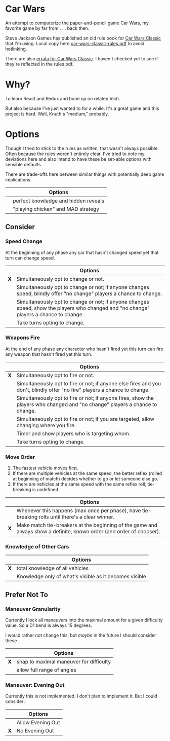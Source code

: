 # Car Wars
An attempt to computerize the paper-and-pencil game Car Wars, my favorite game by far from . . . back then.

Steve Jackson Games has published an old rule book for [Car Wars Classic](http://www.sjgames.com/car-wars/games/classic/) that I'm using. Local copy here [car-wars-classic-rules.pdf](./car-wars-classic-rules.pdf) to avoid hotlinking.

There are also [errata for Car Wars Classic](http://www.sjgames.com/car-wars/errata/classic.html). I haven't checked yet to see if they're reflected in the rules pdf.

# Why?
To learn React and Redux and bone up on related tech.

But also because I've just wanted to for a while. It's a great game and this project is hard. Well, Knuth's "medium," probably.

# Options
Though I tried to stick to the rules as written, that wasn't always possible. Often because the rules weren't entirely clear. I've tried to note my deviations here and also intend to have these be set-able options with sensible defaults.

There are trade-offs here between similar things with potentially deep game implications.

|     |Options|
|-----|-----|
|     |perfect knowledge and hidden reveals|
|     |"playing chicken" and MAD strategy|

## Consider
### Speed Change
At the beginning of any phase any car that hasn't changed speed yet that turn can change speed.

|     |Options|
|-----|-----|
|**X**|Simultaneously opt to change or not.|
|     |Simultaneously opt to change or not; if anyone changes speed, blindly offer "no change" players a chance to change.|
|     |Simultaneously opt to change or not; if anyone changes speed, show the players who changed and "no change" players a chance to change.|
|     |Take turns opting to change.|

### Weapons Fire
At the end of any phase any character who hasn't fired yet this turn can fire any weapon that hasn't fired yet this turn.

|     |Options|
|-----|-----|
|**X**|Simultaneously opt to fire or not.|
|     |Simultaneously opt to fire or not; if anyone else fires and you don't, blindly offer "no fire" players a chance to change.|
|     |Simultaneously opt to fire or not; if anyone fires, show the players who changed and "no change" players a chance to change.|
|     |Simultaneously opt to fire or not; if you are targeted, allow changing where you fire.|
|     |Timer and show players who is targeting whom.|
|     |Take turns opting to change.|

### Move Order
1. The fastest vehicle moves first.
2. If there are multiple vehicles at the same speed, the better reflex (rolled at beginning of match) decides whether to go or let someone else go.
3. If there are vehicles at the same speed with the same reflex roll, tie-breaking is undefined.

|     |Options|
|-----|-----|
|     |Whenever this happens (max once per phase), have tie-breaking rolls until there's a clear winner.|
|**X**|Make match tie-breakers at the beginning of the game and always show a definite, known order (and order of chooser).|

### Knowledge of Other Cars
|     |Options|
|-----|-----|
|**X**|total knowledge of all vehicles|
|     |Knowledge only of what's visible as it becomes visible|

## Prefer Not To
### Maneuver Granularity
Currently I lock all maneuvers into the maximal amount for a given difficulty value. So a D1 bend is always 15 degrees.

I would rather not change this, but *maybe* in the future I should consider these

|     |Options|
|-----|-----|
|**X**|snap to maximal maneuver for difficulty|
|     |allow full range of angles|

### Maneuver: Evening Out
Currently this is not implemented. I don't plan to implement it. But I could consider:

|     |Options|
|-----|-----|
|     |Allow Evening Out|
|**X**|No Evening Out|
